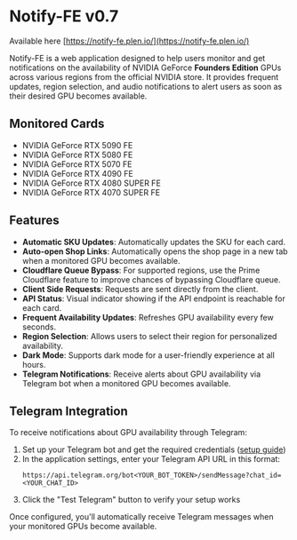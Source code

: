 # Notify-FE v0.7

Available here [https://notify-fe.plen.io/](https://notify-fe.plen.io/)

Notify-FE is a web application designed to help users monitor and get notifications on the availability of NVIDIA GeForce **Founders Edition** GPUs across various regions from the official NVIDIA store. It provides frequent updates, region selection, and audio notifications to alert users as soon as their desired GPU becomes available.

## Monitored Cards

- NVIDIA GeForce RTX 5090 FE
- NVIDIA GeForce RTX 5080 FE
- NVIDIA GeForce RTX 5070 FE
- NVIDIA GeForce RTX 4090 FE
- NVIDIA GeForce RTX 4080 SUPER FE
- NVIDIA GeForce RTX 4070 SUPER FE

## Features

- **Automatic SKU Updates**: Automatically updates the SKU for each card.
- **Auto-open Shop Links**: Automatically opens the shop page in a new tab when a monitored GPU becomes available.
- **Cloudflare Queue Bypass**: For supported regions, use the Prime Cloudflare feature to improve chances of bypassing Cloudflare queue.
- **Client Side Requests**: Requests are sent directly from the client.
- **API Status**: Visual indicator showing if the API endpoint is reachable for each card.
- **Frequent Availability Updates**: Refreshes GPU availability every few seconds.
- **Region Selection**: Allows users to select their region for personalized availability.
- **Dark Mode**: Supports dark mode for a user-friendly experience at all hours.
- **Telegram Notifications**: Receive alerts about GPU availability via Telegram bot when a monitored GPU becomes available.


## Telegram Integration

To receive notifications about GPU availability through Telegram:

1. Set up your Telegram bot and get the required credentials ([setup guide](https://gist.github.com/nafiesl/4ad622f344cd1dc3bb1ecbe468ff9f8a))
2. In the application settings, enter your Telegram API URL in this format:
   ```
   https://api.telegram.org/bot<YOUR_BOT_TOKEN>/sendMessage?chat_id=<YOUR_CHAT_ID>
   ```
3. Click the "Test Telegram" button to verify your setup works

Once configured, you'll automatically receive Telegram messages when your monitored GPUs become available.

